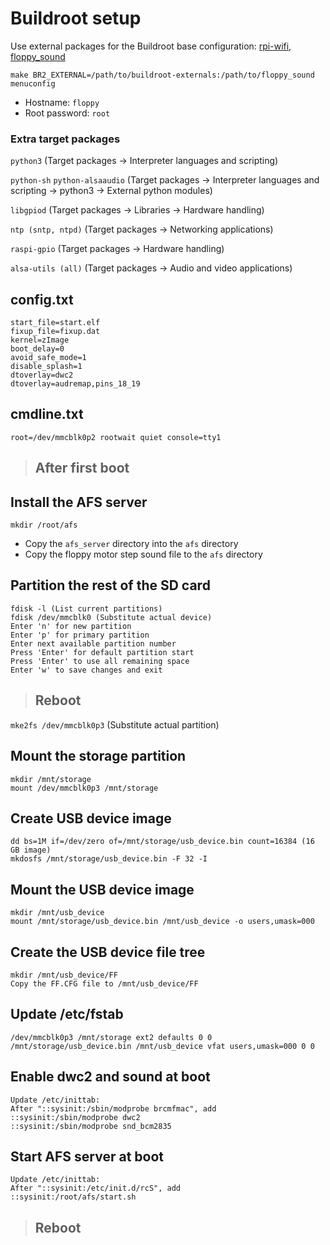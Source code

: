 # Buildroot setup

Use external packages for the Buildroot base configuration: [rpi-wifi](https://github.com/sirsipe/buildroot-externals/tree/main), [floppy_sound](https://github.com/JetA2/floppy_sound)

`make BR2_EXTERNAL=/path/to/buildroot-externals:/path/to/floppy_sound menuconfig`

- Hostname: `floppy`
- Root password: `root`

### Extra target packages

`python3` (Target packages -> Interpreter languages and scripting)

`python-sh`
`python-alsaaudio`
(Target packages -> Interpreter languages and scripting -> python3 -> External python modules)

`libgpiod` (Target packages -> Libraries -> Hardware handling)

`ntp (sntp, ntpd)` (Target packages -> Networking applications)

`raspi-gpio` (Target packages -> Hardware handling)

`alsa-utils (all)` (Target packages -> Audio and video applications)

## config.txt

```
start_file=start.elf
fixup_file=fixup.dat
kernel=zImage
boot_delay=0
avoid_safe_mode=1
disable_splash=1
dtoverlay=dwc2
dtoverlay=audremap,pins_18_19
```

## cmdline.txt

```
root=/dev/mmcblk0p2 rootwait quiet console=tty1
```

> ## After first boot

## Install the AFS server

`mkdir /root/afs`

- Copy the `afs_server` directory into the `afs` directory
- Copy the floppy motor step sound file to the `afs` directory

## Partition the rest of the SD card

```
fdisk -l (List current partitions)
fdisk /dev/mmcblk0 (Substitute actual device)
Enter 'n' for new partition
Enter 'p' for primary partition
Enter next available partition number
Press 'Enter' for default partition start
Press 'Enter' to use all remaining space
Enter 'w' to save changes and exit
```

> ## Reboot

`mke2fs /dev/mmcblk0p3` (Substitute actual partition)

## Mount the storage partition

```
mkdir /mnt/storage
mount /dev/mmcblk0p3 /mnt/storage
```

## Create USB device image

```
dd bs=1M if=/dev/zero of=/mnt/storage/usb_device.bin count=16384 (16 GB image)
mkdosfs /mnt/storage/usb_device.bin -F 32 -I
```

## Mount the USB device image

```
mkdir /mnt/usb_device
mount /mnt/storage/usb_device.bin /mnt/usb_device -o users,umask=000
```

## Create the USB device file tree

```
mkdir /mnt/usb_device/FF
Copy the FF.CFG file to /mnt/usb_device/FF
```

## Update /etc/fstab

```
/dev/mmcblk0p3 /mnt/storage ext2 defaults 0 0
/mnt/storage/usb_device.bin /mnt/usb_device vfat users,umask=000 0 0
```

## Enable dwc2 and sound at boot

```
Update /etc/inittab:
After "::sysinit:/sbin/modprobe brcmfmac", add
::sysinit:/sbin/modprobe dwc2
::sysinit:/sbin/modprobe snd_bcm2835
```

## Start AFS server at boot

```
Update /etc/inittab:
After "::sysinit:/etc/init.d/rcS", add
::sysinit:/root/afs/start.sh
```

> ## Reboot
